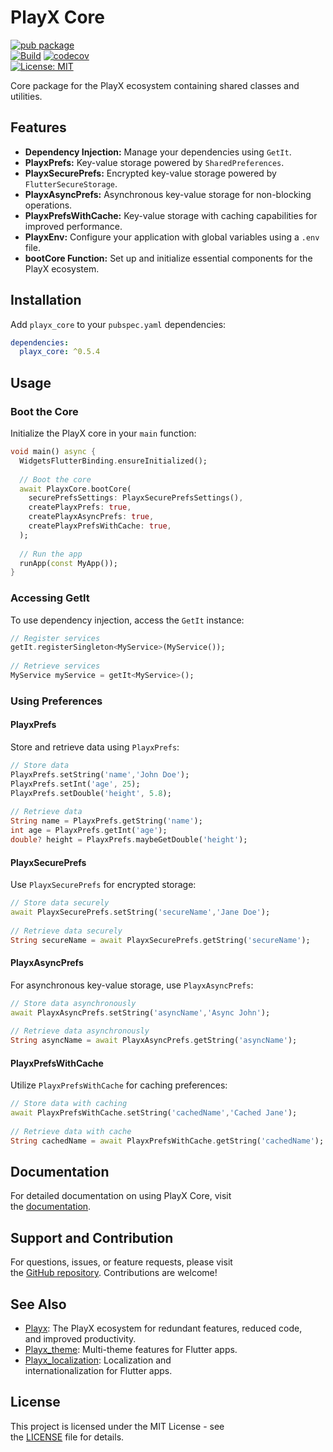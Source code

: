 
# PlayX Core
[![pub package](https://img.shields.io/pub/v/playx_core.svg?color=1284C5)](https://pub.dev/packages/playx_core)  
[![Build](https://github.com/playx-flutter/playx_core/actions/workflows/build.yml/badge.svg?branch=main)](https://github.com/playx-flutter/playx_core/actions/workflows/build.yml) <a href="https://codecov.io/gh/playx-flutter/playx_core"><img src="https://codecov.io/gh/playx-flutter/playx_core/branch/main/graph/badge.svg" alt="codecov"></a>  
<a href="https://github.com/playx-flutter/playx_core/blob/main/LICENSE"><img src="https://img.shields.io/badge/license-MIT-purple.svg" alt="License: MIT"></a>

Core package for the PlayX ecosystem containing shared classes and utilities.

## Features

- **Dependency Injection:** Manage your dependencies using `GetIt`.
- **PlayxPrefs:** Key-value storage powered by `SharedPreferences`.
- **PlayxSecurePrefs:** Encrypted key-value storage powered by `FlutterSecureStorage`.
- **PlayxAsyncPrefs:** Asynchronous key-value storage for non-blocking operations.
- **PlayxPrefsWithCache:** Key-value storage with caching capabilities for improved performance.
- **PlayxEnv:** Configure your application with global variables using a `.env` file.
- **bootCore Function:** Set up and initialize essential components for the PlayX ecosystem.

## Installation

Add `playx_core` to your `pubspec.yaml` dependencies:

```yaml  
dependencies:  
  playx_core: ^0.5.4  
```  

## Usage

### Boot the Core

Initialize the PlayX core in your `main` function:

```dart  
void main() async {  
  WidgetsFlutterBinding.ensureInitialized();  
  
  // Boot the core  
  await PlayxCore.bootCore(  
    securePrefsSettings: PlayxSecurePrefsSettings(),  
    createPlayxPrefs: true,  
    createPlayxAsyncPrefs: true,  
    createPlayxPrefsWithCache: true,  
  );  
  
  // Run the app  
  runApp(const MyApp());  
}  
```  

### Accessing GetIt

To use dependency injection, access the `GetIt` instance:

```dart  
// Register services  
getIt.registerSingleton<MyService>(MyService());  
  
// Retrieve services  
MyService myService = getIt<MyService>();  
```  

### Using Preferences

#### PlayxPrefs

Store and retrieve data using `PlayxPrefs`:

```dart  
// Store data  
PlayxPrefs.setString('name','John Doe');  
PlayxPrefs.setInt('age', 25);  
PlayxPrefs.setDouble('height', 5.8);  
  
// Retrieve data  
String name = PlayxPrefs.getString('name');  
int age = PlayxPrefs.getInt('age');  
double? height = PlayxPrefs.maybeGetDouble('height');  
```  

#### PlayxSecurePrefs

Use `PlayxSecurePrefs` for encrypted storage:

```dart  
// Store data securely  
await PlayxSecurePrefs.setString('secureName','Jane Doe');  
  
// Retrieve data securely  
String secureName = await PlayxSecurePrefs.getString('secureName');  
```  

#### PlayxAsyncPrefs

For asynchronous key-value storage, use `PlayxAsyncPrefs`:

```dart  
// Store data asynchronously  
await PlayxAsyncPrefs.setString('asyncName','Async John');  
  
// Retrieve data asynchronously  
String asyncName = await PlayxAsyncPrefs.getString('asyncName');  
```  

#### PlayxPrefsWithCache

Utilize `PlayxPrefsWithCache` for caching preferences:

```dart  
// Store data with caching  
await PlayxPrefsWithCache.setString('cachedName','Cached Jane');  
  
// Retrieve data with cache  
String cachedName = await PlayxPrefsWithCache.getString('cachedName');  
```  

## Documentation

For detailed documentation on using PlayX Core, visit  
the [documentation](https://pub.dev/documentation/playx_core/latest/).

## Support and Contribution

For questions, issues, or feature requests, please visit  
the [GitHub repository](https://github.com/playx-flutter/playx_core). Contributions are welcome!

## See Also

- [Playx](https://pub.dev/packages/playx): The PlayX ecosystem for redundant features, reduced code,  
  and improved productivity.
- [Playx_theme](https://pub.dev/packages/playx_theme): Multi-theme features for Flutter apps.
- [Playx_localization](https://pub.dev/packages/playx_localization): Localization and  
  internationalization for Flutter apps.

## License

This project is licensed under the MIT License - see  
the [LICENSE](https://github.com/playx-flutter/playx_core/blob/main/LICENSE) file for details.  
 